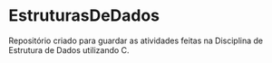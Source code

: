 # EstruturasDeDados
Repositório criado para guardar as atividades feitas na Disciplina de Estrutura de Dados utilizando C.
